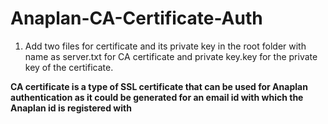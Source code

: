 # Anaplan-CA-Certificate-Auth

1) Add two files for certificate and its private key in the root folder with name as server.txt for CA certificate and private key.key for the private key of the certificate.

<strong> CA certificate is a type of SSL certificate that can be used for Anaplan authentication as it could be generated for an email id with which the Anaplan id is registered with </strong>

